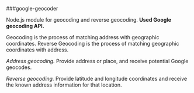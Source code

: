 ###google-geocoder

Node.js module for geocoding and reverse geocoding.
**Used Google geocoding API.**

Geocoding is the process of matching address with geographic coordinates.
Reverse Geocoding is the process of matching geographic coordinates with address.

*Address geocoding.*
Provide address or place, and receive potential Google geocodes.

*Reverse geocoding.*
Provide latitude and longitude coordinates and receive the known address information for that location.


